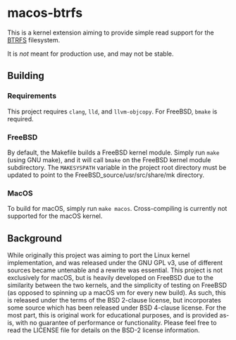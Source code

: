 # macos-btrfs

This is a kernel extension aiming to provide simple read support for the [BTRFS](https://btrfs.readthedocs.io) filesystem.

It is *not* meant for production use, and may not be stable.

## Building
### Requirements
This project requires `clang`, `lld`, and `llvm-objcopy`. For FreeBSD, `bmake` is required.
### FreeBSD
By default, the Makefile builds a FreeBSD kernel module. Simply run `make` (using GNU make), and it will call
`bmake` on the FreeBSD kernel module subdirectory. The `MAKESYSPATH` variable in the project root directory
must be updated to point to the FreeBSD_source/usr/src/share/mk directory.

### MacOS
To build for macOS, simply run `make macos`. Cross-compiling is currently not supported for the macOS kernel.

## Background
While originally this project was aiming to port the Linux kernel implementation, and was released under the GNU
GPL v3, use of different sources became untenable and a rewrite was essential. This project is not exclusively
for macOS, but is heavily developed on FreeBSD due to the similarity between the two kernels, and the simplicity
of testing on FreeBSD (as opposed to spinning up a macOS vm for every new build). As such, this is released under
the terms of the BSD 2-clause license, but incorporates some source which has been released under BSD 4-clause
license. For the most part, this is original work for educational purposes, and is provided as-is, with no guarantee
of performance or functionality. Please feel free to read the LICENSE file for details on the BSD-2 license information.
